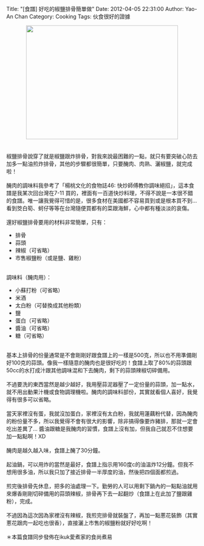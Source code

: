 Title: "[食譜] 好吃的椒鹽排骨簡單做"
Date: 2012-04-05 22:31:00
Author: Yao-An Chan
Category: Cooking
Tags: 伙食很好的證據


<div class='post'>
<center><a href="https://picasaweb.google.com/lh/photo/9iWkq186eR6TtAWCNbejk9MTjNZETYmyPJy0liipFm0?feat=embedwebsite"><img height="300" src="https://lh6.googleusercontent.com/-2esBJjtd-oE/T35tDhMBLSI/AAAAAAAANJA/eMlCxlNOYzw/s400/P1040527-1.jpg" width="400" /></a></center><br /><br />椒鹽排骨說穿了就是椒鹽跟炸排骨，對我來說最困難的一點，就只有要突破心防去加多一點油煎炸排骨，其他的步驟都很簡單，只要醃肉、肉熟、灑椒鹽，就完成啦！<br /><br />醃肉的調味料我參考了「楊桃文化的食物誌46: 快炒師傅教你調味絕招」，這本食譜是我某次回台灣在7-11 買的，裡面有一百道快炒料理，不得不說是一本很不錯的食譜。唯一讓我覺得可惜的是，很多食材在美國都不容易買到或是根本買不到...看到筊白筍、蚵仔等等在台灣隨便買都有的菜跟海鮮，心中都有種淡淡的哀傷。<br /><br />還好椒鹽排骨要用的材料非常簡單，只有：<br /><ul><li>排骨</li><li>蒜頭</li><li>辣椒（可省略）</li><li>市售椒鹽粉（或是鹽、雞粉）</li></ul><br />調味料（醃肉用）：<br /><ul><li>小蘇打粉（可省略）</li><li>米酒&nbsp;</li><li>太白粉（可替換成其他粉類）</li><li>鹽&nbsp;</li><li>蛋白（可省略）</li><li>醬油（可省略）</li><li>糖（可省略）</li></ul><br />基本上排骨的份量通常是不會剛剛好跟食譜上的一樣是500克，所以也不用準備剛好100克的蒜頭。像我一樣隨意的醃肉也是很好吃的！食譜上取了80%的蒜頭跟50cc的水打成汁跟其他調味混和下去醃肉，剩下的蒜頭辣椒切碎備用。<br /><br />不過要洗的東西當然是越少越好，我用壓蒜泥器壓了一定份量的蒜頭，加一點水，就不用出動果汁機或食物調理機啦。醃肉的調味料部份，其實就看個人喜好，我覺得有很多可以省略。<br /><br />當天家裡沒有蛋，我就沒加蛋白，家裡沒有太白粉，我就用蓮藕粉代替，因為醃肉的粉份量不多，所以我覺得不會有很大的影響，除非搞得像要炸豬排，那就一定會吃出差異了... 醬油跟糖是我醃肉的習慣，食譜上沒有加，但我自己就忍不住想要加一點點啊！XD<br /><br />醃肉是越久越入味，食譜上醃了30分鐘。<br /><br />起油鍋，可以用炸的當然是最好，食譜上指示用160度c的油溫炸12分鐘。但我不想用很多油，所以我只加了接近排骨一半厚度的油，然後把四個面都煎過。<br /><br />煎完後排骨先休息，把多的油處理一下。勤勞的人可以用剩下鍋內的一點點油就用來爆香剛剛切碎備用的蒜頭辣椒，排骨再下去一起翻炒（食譜上在此加了鹽跟雞粉），完成。<br /><br />不過因為這次因為家裡沒有辣椒，我煎完排骨就裝盤了，再加一點蔥花裝飾（其實蔥花跟肉一起吃也很香），直接灑上市售的椒鹽粉就好好吃啊！<br /><br />＊本篇食譜同步發佈在ikuk愛煮家的食尚煮易</div>
